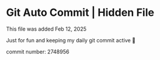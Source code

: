 # Git Auto Commit | Hidden File

This file was added Feb 12, 2025

Just for fun and keeping my daily git commit active 🤪

commit number: 2748956
